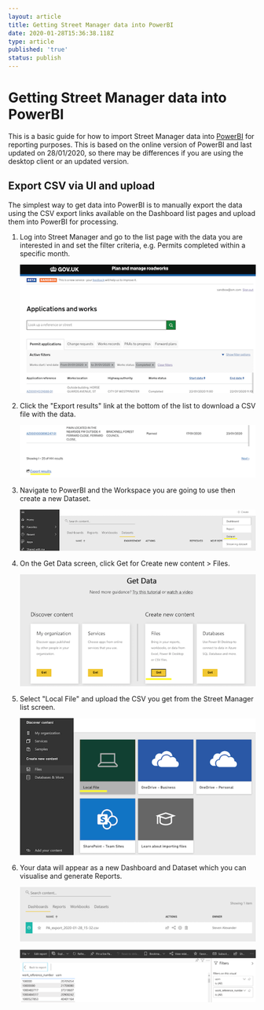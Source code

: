 ```yaml
---
layout: article
title: Getting Street Manager data into PowerBI
date: 2020-01-28T15:36:38.118Z
type: article
published: 'true'
status: publish
---
```

# Getting Street Manager data into PowerBI

This is a basic guide for how to import Street Manager data into [PowerBI](https://powerbi.microsoft.com/en-us/) for reporting purposes. This is based on the online version of PowerBI and last updated on 28/01/2020, so there may be differences if you are using the desktop client or an updated version.

## Export CSV via UI and upload

The simplest way to get data into PowerBI is to manually export the data using the   CSV export links available on the Dashboard list pages and upload them into PowerBI for processing.

1. Log into Street Manager and go to the list page with the data you are interested in and set the filter criteria, e.g. Permits completed within a specific month.
    
    ![permit list for export](/docs/assets/images/cms/permit-list-for-export-1.png "permit list for export")
    
2. Click the "Export results" link at the bottom of the list to download a CSV file with the data.
    
    ![download csv link](/docs/assets/images/cms/permit-list-for-export-2.png "download csv link")
    
3. Navigate to PowerBI and the Workspace you are going to use then create a new Dataset.
    
    ![new dataset](/docs/assets/images/cms/powerbi-new-dataset.png "new dataset")
    
4. On the Get Data screen, click Get for Create new content > Files.
    
    ![PowerBI get data file](/docs/assets/images/cms/powerbi-get-data.png "PowerBI get data file")
    
5. Select "Local File" and upload the CSV you get from the Street Manager list screen.
    
    ![PowerBI local file](/docs/assets/images/cms/powerbi-local-file.png "PowerBI local file")
    
6. Your data will appear as a new Dashboard and Dataset which you can visualise and generate Reports.
    
    ![Dashboard](/docs/assets/images/cms/powerbi-dashboard.png "Dashboard")
    
    ![Report](/docs/assets/images/cms/powerbi-report.png "Report")
